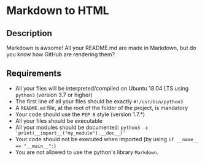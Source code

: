 # Markdown to HTML

## Description
Markdown is awsome! All your README.md are made in Markdown, but do you know how GitHub are rendering them?

## Requirements
- All your files will be interpreted/compiled on Ubuntu 18.04 LTS using `python3` (version 3.7 or higher)
- The first line of all your files should be exactly `#!/usr/bin/python3`
- A `README.md` file, at the root of the folder of the project, is mandatory
- Your code should use the `PEP 8` style (version 1.7.*)
- All your files should be executable
- All your modules should be documented: `python3 -c 'print(__import__("my_module").__doc__)'`
- Your code should not be executed when imported (by using `if __name__ == "__main__":`)
- You are not allowed to use the python's library `Markdown`.
